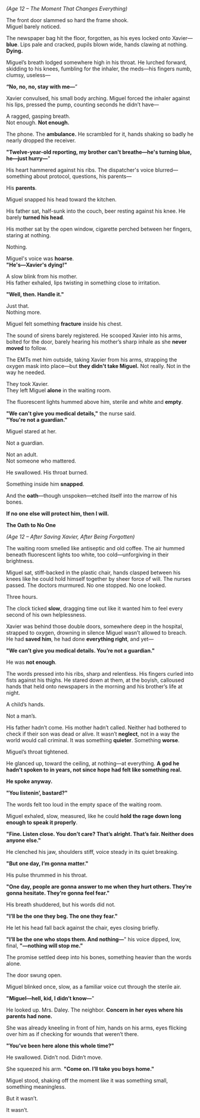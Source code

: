 _(Age 12 – The Moment That Changes Everything)_

The front door slammed so hard the frame shook.  
Miguel barely noticed.

The newspaper bag hit the floor, forgotten, as his eyes locked onto Xavier— **blue**. Lips pale and cracked, pupils blown wide, hands clawing at nothing. **Dying.**

Miguel’s breath lodged somewhere high in his throat. He lurched forward, skidding to his knees, fumbling for the inhaler, the meds—his fingers numb, clumsy, useless—

**“No, no, no, stay with me—**”

Xavier convulsed, his small body arching. Miguel forced the inhaler against his lips, pressed the pump, counting seconds he didn’t have—

A ragged, gasping breath.  
Not enough. **Not enough.**

The phone. The **ambulance.** He scrambled for it, hands shaking so badly he nearly dropped the receiver.

**"Twelve-year-old reporting, my brother can't breathe—he's turning blue, he—just hurry—**"

His heart hammered against his ribs. The dispatcher's voice blurred—something about protocol, questions, his parents—

His **parents**.

Miguel snapped his head toward the kitchen.

His father sat, half-sunk into the couch, beer resting against his knee. He barely **turned his head**.

His mother sat by the open window, cigarette perched between her fingers, staring at nothing.

Nothing.

Miguel's voice was **hoarse**.  
**"He's—Xavier's dying!"**

A slow blink from his mother.  
His father exhaled, lips twisting in something close to irritation.

**"Well, then. Handle it."**

Just that.  
Nothing more.

Miguel felt something **fracture** inside his chest.

The sound of sirens barely registered. He scooped Xavier into his arms, bolted for the door, barely hearing his mother’s sharp inhale as she **never moved** to follow.

The EMTs met him outside, taking Xavier from his arms, strapping the oxygen mask into place—but **they didn't take Miguel.** Not really. Not in the way he needed.

They took Xavier.  
They left Miguel **alone** in the waiting room.

The fluorescent lights hummed above him, sterile and white and **empty**.

**"We can't give you medical details,"** the nurse said.  
**"You're not a guardian."**

Miguel stared at her.

Not a guardian.

Not an adult.  
Not someone who mattered.

He swallowed. His throat burned.

Something inside him **snapped**.

And the **oath**—though unspoken—etched itself into the marrow of his bones.

**If no one else will protect him, then I will.**

**The Oath to No One**

_(Age 12 – After Saving Xavier, After Being Forgotten)_

The waiting room smelled like antiseptic and old coffee. The air hummed beneath fluorescent lights too white, too cold—unforgiving in their brightness.

Miguel sat, stiff-backed in the plastic chair, hands clasped between his knees like he could hold himself together by sheer force of will. The nurses passed. The doctors murmured. No one stopped. No one looked.

Three hours.

The clock ticked **slow**, dragging time out like it wanted him to feel every second of his own helplessness.

Xavier was behind those double doors, somewhere deep in the hospital, strapped to oxygen, drowning in silence Miguel wasn’t allowed to breach. He had **saved him**, he had done **everything right**, and yet—

**"We can’t give you medical details. You’re not a guardian."**

He was **not enough**.

The words pressed into his ribs, sharp and relentless. His fingers curled into fists against his thighs. He stared down at them, at the boyish, calloused hands that held onto newspapers in the morning and his brother’s life at night.

A child’s hands.

Not a man’s.

His father hadn’t come. His mother hadn’t called. Neither had bothered to check if their son was dead or alive. It wasn’t **neglect**, not in a way the world would call criminal. It was something **quieter**. Something **worse**.

Miguel’s throat tightened.

He glanced up, toward the ceiling, at nothing—at everything. **A god he hadn’t spoken to in years, not since hope had felt like something real.**

**He spoke anyway.**

**"You listenin’, bastard?"**

The words felt too loud in the empty space of the waiting room.

Miguel exhaled, slow, measured, like he could **hold the rage down long enough to speak it properly**.

**"Fine. Listen close. You don’t care? That’s alright. That’s fair. Neither does anyone else."**

He clenched his jaw, shoulders stiff, voice steady in its quiet breaking.

**"But one day, I’m gonna matter."**

His pulse thrummed in his throat.

**"One day, people are gonna answer to me when they hurt others. They’re gonna hesitate. They’re gonna feel fear."**

His breath shuddered, but his words did not.

**"I’ll be the one they beg. The one they fear."**

He let his head fall back against the chair, eyes closing briefly.

**"I’ll be the one who stops them. And nothing—**" his voice dipped, low, final, **"—nothing will stop me."**

The promise settled deep into his bones, something heavier than the words alone.

The door swung open.

Miguel blinked once, slow, as a familiar voice cut through the sterile air.

**"Miguel—hell, kid, I didn’t know—**"

He looked up. Mrs. Daley. The neighbor. **Concern in her eyes where his parents had none.**

She was already kneeling in front of him, hands on his arms, eyes flicking over him as if checking for wounds that weren’t there.

**"You’ve been here alone this whole time?"**

He swallowed. Didn’t nod. Didn’t move.

She squeezed his arm. **"Come on. I’ll take you boys home."**

Miguel stood, shaking off the moment like it was something small, something meaningless.

But it wasn’t.

It wasn’t.
